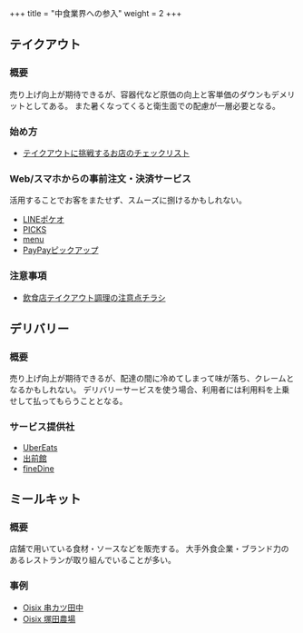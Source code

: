 +++
title = "中食業界への参入"
weight = 2
+++

## テイクアウト

### 概要

売り上げ向上が期待できるが、容器代など原価の向上と客単価のダウンもデメリットとしてある。
また暑くなってくると衛生面での配慮が一層必要となる。

### 始め方

- [テイクアウトに挑戦するお店のチェックリスト](https://note.com/offreco/n/ncb82891da2e1)

### Web/スマホからの事前注文・決済サービス

活用することでお客をまたせず、スムーズに捌けるかもしれない。

- [LINEポケオ](https://pockeo.line.me/)
- [PICKS](https://picks.fun/PicksforPartners/)
- [menu](https://service.menu.inc/partners/index.html)
- [PayPayピックアップ](https://paypay.ne.jp/store/pickup/)

### 注意事項

- [飲食店テイクアウト調理の注意点チラシ](http://www.anemosu.co.jp/?p=243)

## デリバリー

### 概要

売り上げ向上が期待できるが、配達の間に冷めてしまって味が落ち、クレームとなるかもしれない。
デリバリーサービスを使う場合、利用者には利用料を上乗せして払ってもらうこととなる。

### サービス提供社

- [UberEats](https://www.ubereats.com/jp)
- [出前館](https://demae-can.com/)
- [fineDine](https://www.finedine.jp/)

## ミールキット

### 概要

店舗で用いている食材・ソースなどを販売する。
大手外食企業・ブランド力のあるレストランが取り組んでいることが多い。

### 事例

- [Oisix 串カツ田中](https://www.oisix.com/shop.gift2--Wsc1-kushi-tanaka__html.htm)
- [Oisix 塚田農場](https://www.oisix.com/shop.gift2--Wsc1-tsukadanojo__html.htm)
